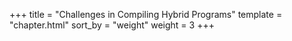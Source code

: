 +++
title = "Challenges in Compiling Hybrid Programs"
template = "chapter.html"
sort_by = "weight"
weight = 3
+++

